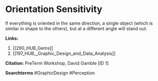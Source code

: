 # Orientation Sensitivity

If everything is oriented in the same direction, a single object (which is similar in shape to the others), but at a different angle will stand out. 

**Links:**
1. [[290_HUB_Gems]]
2. [[197_HUB__Graphic_Design_and_Data_Analysis]]

**Citation:**
PreTerm Workshop, David Gamble [ID 1]

**Searchterms**
#GraphicDesign 
#Perception 


